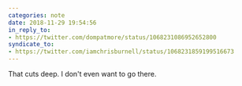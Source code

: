 ```yaml
---
categories: note
date: 2018-11-29 19:54:56
in_reply_to:
- https://twitter.com/dompatmore/status/1068231086952652800
syndicate_to:
- https://twitter.com/iamchrisburnell/status/1068231859199516673
---
```


That cuts deep. I don't even want to go there.
